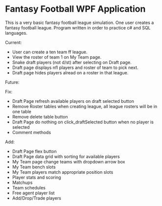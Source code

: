 # Fantasy Football WPF Application

This is a very basic fantasy football league simulation. One user creates a fantasy football league. Program written in order to practice c# and SQL languages.

Current: 
- User can create a ten team ff league.
- View the roster of team 1 on My Team page.
- Snake draft players (not d/st) after selecting on Draft page.
- Draft page displays nfl players and roster of team to pick next.
- Draft page hides players alread on a roster in that league.

Future:

Fix:
- Draft Page refresh available players on draft selected button
- Remove Roster tables when creating league, all league rosters will be in one table
- Remove delete table button
- Draft Page do nothing on click_draftSelected button when no player is selected
- Comment methods

Add:
- Draft Page flex button
- Draft Page data grid with sorting for available players
- My Team page change teams with dropdown arrow box
- My Team bench slots
- My Team players match appropriate position slots
- Player stats and scoring
- Matchups
- Team schedules
- Free agent player list
- Add/Drop/Trade players